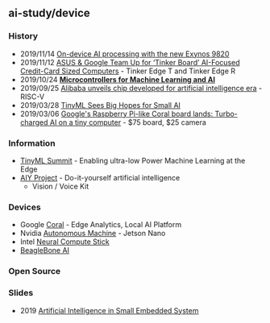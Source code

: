 ## ai-study/device


### History
- 2019/11/14 [On-device AI processing with the new Exynos 9820](https://www.samsung.com/semiconductor/minisite/exynos/newsroom/pressrelease/on-device-ai-processing-with-the-new-exynos-9-series-9820/)
- 2019/11/12 [ASUS & Google Team Up for ‘Tinker Board’ AI-Focused Credit-Card Sized Computers](https://www.anandtech.com/show/15095/asus-google-team-up-for-tinker-board-aifocused-creditcard-sized-computers) - Tinker Edge T and Tinker Edge R
- 2019/10/24 [**Microcontrollers for Machine Learning and AI**](https://www.seeedstudio.com/blog/2019/10/24/microcontrollers-for-machine-learning-and-ai/)
- 2019/09/25 [Alibaba unveils chip developed for artificial intelligence era](https://www.ft.com/content/00d549bc-df63-11e9-9743-db5a370481bc) - RISC-V
- 2019/03/28 [TinyML Sees Big Hopes for Small AI](https://www.eetimes.com/tinyml-sees-big-hopes-for-small-ai/#)
- 2019/03/06 [Google's Raspberry Pi-like Coral board lands: Turbo-charged AI on a tiny computer](https://www.zdnet.com/article/googles-raspberry-pi-like-coral-board-lands-turbo-charged-ai-on-a-tiny-computer/) - $75 board, $25 camera


### Information
- [TinyML Summit](https://tinymlsummit.org/) - Enabling ultra-low Power Machine Learning at the Edge
- [AIY Project](https://aiyprojects.withgoogle.com/) - Do-it-yourself artificial intelligence
    - Vision / Voice Kit


### Devices
- Google [Coral](https://coral.ai/) - Edge Analytics, Local AI Platform
- Nvidia [Autonomous Machine](https://www.nvidia.com/en-us/autonomous-machines/) - Jetson Nano
- Intel [Neural Compute Stick](https://software.intel.com/en-us/neural-compute-stick)
- [BeagleBone AI](https://beagleboard.org/ai)


### Open Source



### Slides
- 2019 [Artificial Intelligence in Small Embedded System](https://www.slideshare.net/GlobalLogicUkraine/artificial-intelligence-in-small-embedded-system)


